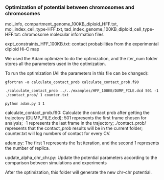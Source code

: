 ### Optimization of potential between chromosomes and chromosomes

mol_info, compartment_genome_100KB_diploid_HFF.txt, mol_index_cell_type-HFF.txt, tad_index_genome_100KB_diploid_cell_type-HFF.txt: chromosome molecular information files

expt_constraints_HFF_100KB.txt: contact probabilities from the experimental diploid Hi-C map

We used the Adam optimizer to do the optimization, and the iter_num folder stores all the parameters used in the optimization.

To run the optimization (All the parameters in this file can be changed):
```
gfortran -o calculate_contact_prob calculate_contact_prob.f90

./calculate_contact_prob ../../examples/HFF_100KB/DUMP_FILE.dcd 501 -1 ./contact_prob/ 1 counter.txt

python adam.py 1 1
```

calculate_contact_prob.f90: Calculate the contact prob after getting the trajectory (DUMP_FILE.dcd); 501 represents the first frame chosen for analysis; -1 represents the last frame in the trajectory; ./contact_prob/ represents that the contact_prob results will be in the current folder; counter.txt will log numbers of contact for every CV.

adam.py: The first 1 represents the 1st iteration, and the second 1 represents the number of replica.

update_alpha_chr_chr.py: Update the potential parameters according to the comparison between simulations and experiments

After the optimization, this folder will generate the new chr-chr potential.
